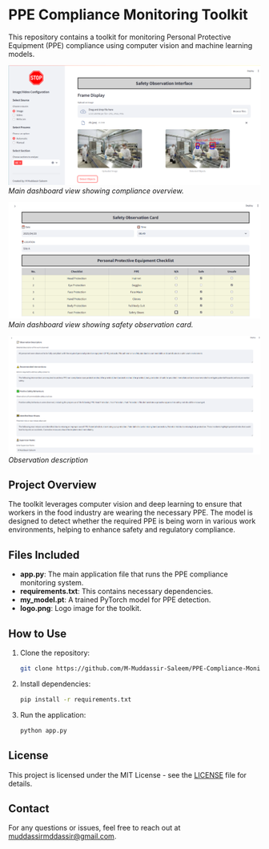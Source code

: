 # PPE Compliance Monitoring Toolkit

This repository contains a toolkit for monitoring Personal Protective Equipment (PPE) compliance using computer vision and machine learning models.


![Dashboard View 1](https://github.com/M-Muddassir-Saleem/PPE-Compliance-Monitoring/blob/ea951cf2e21871827c1e63081c69b1a251132ed6/dashboard.png)
*Main dashboard view showing compliance overview.*

![Dashboard View 1](https://github.com/M-Muddassir-Saleem/PPE-Compliance-Monitoring/blob/70729f1f52c23f815dc7519fadd62cec6329d36e/dashboard%20(1).png)
*Main dashboard view showing safety observation card.*

![Dashboard View 1](https://github.com/M-Muddassir-Saleem/PPE-Compliance-Monitoring/blob/f6ca62bc93b98a2e33ff8f192067e25b13c13116/dashboard%20(2).png)
*Observation description*

## Project Overview

The toolkit leverages computer vision and deep learning to ensure that workers in the food industry are wearing the necessary PPE. The model is designed to detect whether the required PPE is being worn in various work environments, helping to enhance safety and regulatory compliance.

## Files Included

- **app.py**: The main application file that runs the PPE compliance monitoring system.
- **requirements.txt**: This contains necessary dependencies.
- **my_model.pt**: A trained PyTorch model for PPE detection.
- **logo.png**: Logo image for the toolkit.

## How to Use

1. Clone the repository:
    ```bash
    git clone https://github.com/M-Muddassir-Saleem/PPE-Compliance-Monitoring.git
    ```

2. Install dependencies:
    ```bash
    pip install -r requirements.txt
    ```

3. Run the application:
    ```bash
    python app.py
    ```

## License

This project is licensed under the MIT License - see the [LICENSE](LICENSE) file for details.

## Contact

For any questions or issues, feel free to reach out at [muddassirmddassir@gmail.com](mailto:muddassirmddassir@gmail.com).
